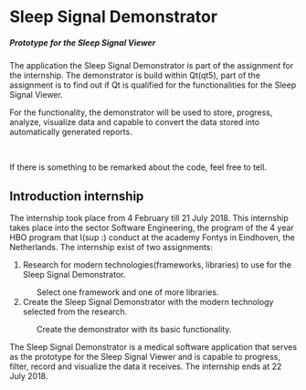 <h1>Sleep Signal Demonstrator</h1>
<h5>Prototype for the Sleep Signal Viewer</h5>

<p>The application the Sleep Signal Demonstrator is part of the assignment for the internship. The demonstrator is build within Qt(qt5), part of the assignment is to find out if Qt is qualified for the functionalities for the Sleep Signal Viewer.</p>
<p>For the functionality, the demonstrator will be used to store, progress, analyze, visualize data and capable to convert the data stored into automatically generated reports.</p>
<br/><p>If there is something to be remarked about the code, feel free to tell.</p>

<h2>Introduction internship</h2>
<p>The internship took place from 4 February till 21 July 2018. This internship takes place into the sector Software Engineering, the program of the 4 year HBO program that I(sup :) conduct at the academy Fontys in Eindhoven, the Netherlands. The internship exist of two assignments: </p>
<ol>
  <li>Research for modern technologies(frameworks, libraries) to use for the Sleep Signal Demonstrator. </li>
  <ul>Select one framework and one of more libraries.</ul>
  <li>Create the Sleep Signal Demonstrator with the modern technology selected from the research.</li>
  <ul>Create the demonstrator with its basic functionality.</ul>
</ol>
<p>The Sleep Signal Demonstrator is a medical software application that serves as the prototype for the Sleep Signal Viewer and is capable to progress, filter, record and visualize the data it receives. The internship ends at 22 July 2018. </p>
